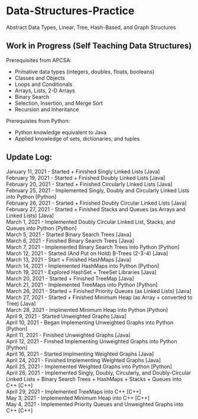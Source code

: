 # Data-Structures-Practice
Abstract Data Types, Linear, Tree, Hash-Based, and Graph Structures

## Work in Progress (Self Teaching Data Structures)

Prerequisites from APCSA:
- Primative data types (integers, doubles, floats, booleans)
- Classes and Objects
- Loops and Conditionals
- Arrays, Lists, 2-D Arrays
- Binary Search
- Selection, Insertion, and Merge Sort
- Recursion and Inheritance

Prerequistes from Python:
- Python knowledge equivalent to Java
- Applied knowledge of sets, dictionaries, and tuples

## Update Log:
January 11, 2021 - Started + Finished Singly Linked Lists [Java]
<br>
February 19, 2021 - Started + Finished Doubly Linked Lists [Java]
<br>
February 20, 2021 - Started + Finished Circularly Linked Lists [Java]
<br>
February 25, 2021 - Implemented Singly, Doubly and Circularly Linked Lists into Python [Python]
<br>
February 26, 2021 - Started + Finished Doubly Circular Linked Lists [Java]
<br>
February 27, 2021 - Started + Finished Stacks and Queues (as Arrays and Linked Lists) [Java]
<br>
March 1, 2021 - Implemented Doubly Circular Linked List, Stacks, and Queues into Python [Python]
<br>
March 5, 2021 - Started Binary Search Trees [Java]
<br>
March 6, 2021 - Finished Binary Search Trees [Java]
<br>
March 7, 2021 - Implemented Binary Search Trees into Python [Python]
<br>
March 12, 2021 - Started (And Put on Hold) B-Trees (2-3-4) [Java]
<br>
March 13, 2021 - Start + Finished HashMaps [Java]
<br>
March 14, 2021 - Implemented HashMaps into Python [Python]
<br>
March 19, 2021 - Explored HashSet + TreeSet Libraries [Java]
<br>
March 20, 2021 - Started + Finished TreeMap [Java]
<br>
March 21, 2021 - Implemented TreeMaps into Python [Python]
<br>
March 26, 2021 - Started + Finished Priority Queues (as Linked Lists) [Java]
<br>
March 27, 2021 - Started + Finished Minimum Heap (as Array + converted to Tree) [Java]
<br>
March 28, 2021 - Implmented Minimum Heap into Python [Python]
<br>
April 9, 2021 - Started Unweighted Graphs [Java]
<br>
April 10, 2021 - Began Implementing Unweighted Graphs into Python [Python]
<br>
April 11, 2021 - Finished Unweighted Graphs [Java]
<br>
April 12, 2021 - Finshed Implementing Unweighted Graphs into Python [Python]
<br>
April 16, 2021 - Started Implmenting Weighted Graphs [Java]
<br>
April 24, 2021 - Finished Implementing Weighted Graphs [Java]
<br>
April 25, 2021 - Implemented Weighted Graphs into Python [Python]
<br>
April 26, 2021 - Implemented Singly, Doubly, Circularly, and Doubly-Circular Linked Lists + Binary Search Trees + HashMaps + Stacks + Queues into C++ [C++]
<br>
April 29, 2021 - Implemented TreeMaps into C++ [C++]
<br>
May 3, 2021 - Implemented Minimum Heap into C++ [C++]
<br>
May 4, 2021 - Implemented Priority Queues and Unweighted Graphs into C++ [C++]
